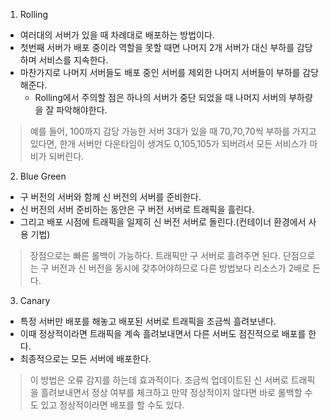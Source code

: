 1. Rolling
- 여러대의 서버가 있을 때 차례대로 배포하는 방법이다.
- 첫번째 서버가 배포 중이라 역할을 못할 때면 나머지 2개 서버가 대신 부하를 감당하며 서비스를 지속한다.
- 마찬가지로 나머지 서버들도 배포 중인 서버를 제외한 나머지 서버들이 부하를 감당해준다.
  * Rolling에서 주의할 점은 하나의 서버가 중단 되었을 때 나머지 서버의 부하량을 잘 파악해야한다.

> 예를 들어, 100까지 감당 가능한 서버 3대가 있을 때 70,70,70씩 부하를 가지고 있다면,
한개 서버만 다운타임이 생겨도 0,105,105가 되버려서 모든 서비스가 마비가 되버린다.

2. Blue Green
- 구 버전의 서버와 함께 신 버전의 서버를 준비한다.
- 신 버전의 서버 준비하는 동안은 구 버전 서버로 트래픽을 흘린다.
- 그리고 배포 시점에 트래픽을 일제히 신 버전 서버로 돌린다.(컨테이너 환경에서 사용 기법) 

> 장점으로는 빠른 롤백이 가능하다. 트래픽만 구 서버로 흘려주면 된다.
단점으로는 구 버전과 신 버전을 동시에 갖추어야하므로 다른 방법보다 리소스가 2배로 든다. 

3. Canary
- 특정 서버만 배포를 해놓고 배포된 서버로 트래픽을 조금씩 흘려보낸다.
- 이때 정상적이라면 트래픽을 계속 흘려보내면서 다른 서버도 점진적으로 배포를 한다.
- 최종적으로는 모든 서버에 배포한다.

>이 방법은 오류 감지를 하는데 효과적이다.
조금씩 업데이트된 신 서버로 트래픽을 흘려보내면서 정상 여부를 체크하고 만약 정상적이지 않다면 바로 롤백할 수도 있고 정상적이라면 배포를 할 수도 있다.
